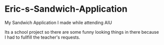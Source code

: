# Eric-s-Sandwich-Application
My Sandwich Application I made while attending AIU

Its a school project so there are some funny looking things in there because I had to fullfill the teacher's requests.
